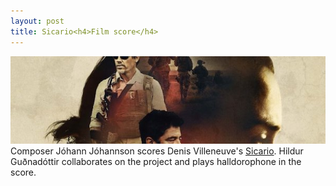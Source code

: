```yaml
---
layout: post
title: Sicario<h4>Film score</h4>
---
```

![Hollywood](/public/img/Sicario.jpg)
Composer Jóhann Jóhannson scores Denis Villeneuve's [Sicario](http://www.imdb.com/title/tt3397884/?ref_=nv_sr_3). Hildur Guðnadóttir collaborates on the project and plays halldorophone in the score.
